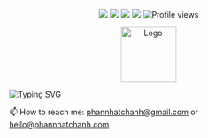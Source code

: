 <p align="center">
  <a href="https://github.com/phannhatchanh/phannhatchanh"><img src="https://img.shields.io/badge/status-updating-brightgreen.svg"></a>
  <a href="https://github.com/phannhatchanh/phannhatchanh/graphs/contributors"><img src="https://img.shields.io/github/contributors/phannhatchanh/phannhatchanh?color=blue"></a>
  <a href="https://github.com/phannhatchanh/phannhatchanh/stargazers"><img src="https://img.shields.io/github/stars/phannhatchanh/phannhatchanh.svg?logo=github"></a>
  <a href="https://github.com/phannhatchanh/phannhatchanh/network/members"><img src="https://img.shields.io/github/forks/phannhatchanh/phannhatchanh.svg?color=blue&logo=github"></a>
  <img src="https://visitor-badge.laobi.icu/badge?page_id=phannhatchanh/phannhatchanh" alt="Profile views"/>
</p>

<div align="center">
  <img alt="Logo" src="https://phannhatchanh.com/icons/icon-512x512.png" width="100" />
</div>

[![Typing SVG](https://readme-typing-svg.herokuapp.com?lines=Hi+there+%F0%9F%91%8B%2C+I'm+Phan+Nhat+Chanh;Welcome+to+My+Profile!;Quick+fox+jumps+nightly+above+wizard)](https://git.io/typing-svg)

📫 How to reach me: [phannhatchanh@gmail.com](mailto:phannhatchanh@gmail.com) or [hello@phannhatchanh.com](mailto:hello@phannhatchanh.com)
